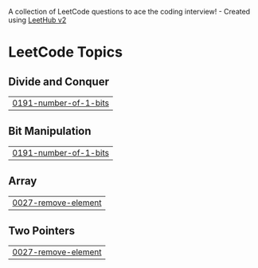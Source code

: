 A collection of LeetCode questions to ace the coding interview! - Created using [LeetHub v2](https://github.com/arunbhardwaj/LeetHub-2.0)
<!---LeetCode Topics Start-->
# LeetCode Topics
## Divide and Conquer
|  |
| ------- |
| [0191-number-of-1-bits](https://github.com/Vipul987654/leethub/tree/master/0191-number-of-1-bits) |
## Bit Manipulation
|  |
| ------- |
| [0191-number-of-1-bits](https://github.com/Vipul987654/leethub/tree/master/0191-number-of-1-bits) |
## Array
|  |
| ------- |
| [0027-remove-element](https://github.com/Vipul987654/leethub/tree/master/0027-remove-element) |
## Two Pointers
|  |
| ------- |
| [0027-remove-element](https://github.com/Vipul987654/leethub/tree/master/0027-remove-element) |
<!---LeetCode Topics End-->
